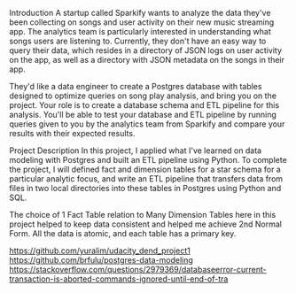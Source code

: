 Introduction
A startup called Sparkify wants to analyze the data they've been collecting on songs and user activity on their new music streaming app. The analytics team is particularly interested in understanding what songs users are listening to. Currently, they don't have an easy way to query their data, which resides in a directory of JSON logs on user activity on the app, as well as a directory with JSON metadata on the songs in their app.

They'd like a data engineer to create a Postgres database with tables designed to optimize queries on song play analysis, and bring you on the project. Your role is to create a database schema and ETL pipeline for this analysis. You'll be able to test your database and ETL pipeline by running queries given to you by the analytics team from Sparkify and compare your results with their expected results.

Project Description
In this project, I applied what I've learned on data modeling with Postgres and built an ETL pipeline using Python. To complete the project, I will defined fact and dimension tables for a star schema for a particular analytic focus, and write an ETL pipeline that transfers data from files in two local directories into these tables in Postgres using Python and SQL.

The choice of 1 Fact Table relation to Many Dimension Tables here in this project helped to keep data consistent and helped me achieve 2nd Normal Form. All the data is atomic, and each table has a primary key.


https://github.com/yuralim/udacity_dend_project1
https://github.com/brfulu/postgres-data-modeling
https://stackoverflow.com/questions/2979369/databaseerror-current-transaction-is-aborted-commands-ignored-until-end-of-tra